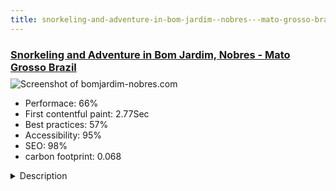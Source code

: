 ```yaml
---
title: snorkeling-and-adventure-in-bom-jardim--nobres---mato-grosso-brazil
---
```


<div style="height: 3rem">
  <a href="http://www.bomjardim-nobres.com"><h3>Snorkeling and Adventure in Bom Jardim, Nobres - Mato Grosso Brazil</h3></a>
</div>
<img loading="lazy" src="/images/thumbs/bomjardim-nobres.com.jpg" alt="Screenshot of bomjardim-nobres.com" />
<ul>
  <li>Performace: 66%</li>
  <li>
    First contentful paint:
    2.77Sec
  </li>
  <li>Best practices: 57%</li>
  <li>Accessibility: 95%</li>
  <li>SEO: 98%</li>
  <li>carbon footprint: 0.068</li>
</ul>
<details>
  <summary>Description</summary>
  <p>This site is a portal site for information for foreigners on tours in the Village of Bom Jardim in the municipality of Nobres in Mato Grosso, Brazil.  Bom Jardim is located 150 km (90 miles) from Cuiaba, the Capital of Mato Grosso and Gateway to the Transpantaneira and Pantanal.This site was build using the Gantry 5 framework, the original demonstration template for Gantry 5, the hydrogen theme, and the rocket sprocket extension from rocket theme.  It is an example of a simple site that was created with free open source components without a lot of modification on our part.  It was designed to be simple and fast loading.</p>
</details>


